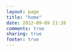 ```yaml
---
layout: page
title: "home"
date: 2012-09-09 21:28
comments: true
sharing: true
footer: true
---
```

